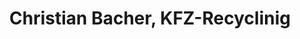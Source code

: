 ---
title: "Christian Bacher, KFZ-Recyclinig"
url: /hueckeswagen/christian-bacher-kfz-recyclinig/
shop: Autowerkstatt
---